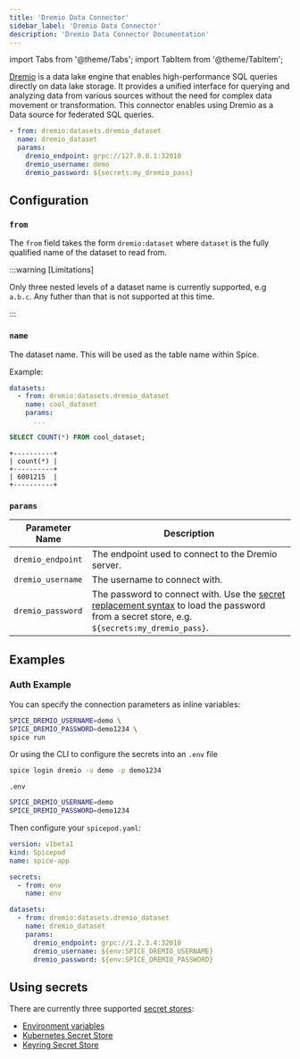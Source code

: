 ```yaml
---
title: 'Dremio Data Connector'
sidebar_label: 'Dremio Data Connector'
description: 'Dremio Data Connector Documentation'
---
```


import Tabs from '@theme/Tabs';
import TabItem from '@theme/TabItem';

[Dremio](https://www.dremio.com/) is a data lake engine that enables high-performance SQL queries directly on data lake storage. It provides a unified interface for querying and analyzing data from various sources without the need for complex data movement or transformation. This connector enables using Dremio as a Data source for federated SQL queries.

```yaml
- from: dremio:datasets.dremio_dataset
  name: dremio_dataset
  params:
    dremio_endpoint: grpc://127.0.0.1:32010
    dremio_username: demo
    dremio_password: ${secrets:my_dremio_pass}
```

## Configuration

### `from`

The `from` field takes the form `dremio:dataset` where `dataset` is the fully qualified name of the dataset to read from.

:::warning [Limitations]

Only three nested levels of a dataset name is currently supported, e.g `a.b.c`. Any futher than that is not supported at this time.

:::

### `name`

The dataset name. This will be used as the table name within Spice.

Example:
```yaml
datasets:
  - from: dremio:datasets.dremio_dataset
    name: cool_dataset
    params:
      ...
```

```sql
SELECT COUNT(*) FROM cool_dataset;
```

```shell
+----------+
| count(*) |
+----------+
| 6001215  |
+----------+
```

### `params`

| Parameter Name    | Description                                                                                                                                                              |
| ----------------- | ------------------------------------------------------------------------------------------------------------------------------------------------------------------------ |
| `dremio_endpoint` | The endpoint used to connect to the Dremio server.                                                                                                                       |
| `dremio_username` | The username to connect with.                                                                                                                                            |
| `dremio_password` | The password to connect with. Use the [secret replacement syntax](../secret-stores/index.md) to load the password from a secret store, e.g. `${secrets:my_dremio_pass}`. |

## Examples

### Auth Example

You can specify the connection parameters as inline variables:
```bash
SPICE_DREMIO_USERNAME=demo \
SPICE_DREMIO_PASSWORD=demo1234 \
spice run
```


Or using the CLI to configure the secrets into an `.env` file
```bash
spice login dremio -u demo -p demo1234
```

`.env`
```bash
SPICE_DREMIO_USERNAME=demo
SPICE_DREMIO_PASSWORD=demo1234
```

Then configure your `spicepod.yaml`:
```yaml
version: v1beta1
kind: Spicepod
name: spice-app

secrets:
  - from: env
    name: env

datasets:
  - from: dremio:datasets.dremio_dataset
    name: dremio_dataset
    params:
      dremio_endpoint: grpc://1.2.3.4:32010
      dremio_username: ${env:SPICE_DREMIO_USERNAME}
      dremio_password: ${env:SPICE_DREMIO_PASSWORD}
```

## Using secrets

There are currently three supported [secret stores](/components/secret-stores/index.md):

* [Environment variables](/components/secret-stores/env)
* [Kubernetes Secret Store](/components/secret-stores/kubernetes)
* [Keyring Secret Store](/components/secret-stores/keyring)